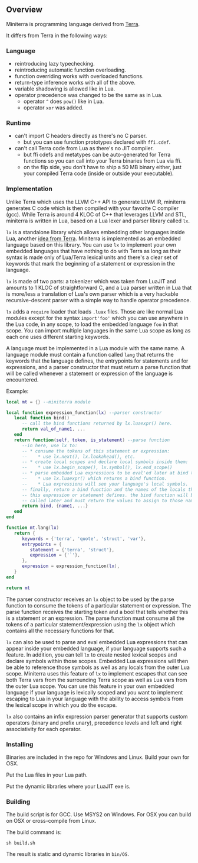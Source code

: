 
## Overview

Miniterra is programming language derived from [Terra](https://terralang.org/).

It differs from Terra in the following ways:

### Language

* reintroducing lazy typechecking.
* reintroducing automatic function overloading.
* function overriding works with overloaded functions.
* return-type inference works with all of the above.
* variable shadowing is allowed like in Lua.
* operator precedence was changed to be the same as in Lua.
   * operator `^` does `pow()` like in Lua.
   * operator `xor` was added.

### Runtime

* can't import C headers directly as there's no C parser.
   * but you can use function prototypes declared with `ffi.cdef`.
* can't call Terra code from Lua as there's no JIT compiler.
   * but ffi cdefs and metatypes can be auto-generated for Terra
     functions so you can call into your Terra binaries from Lua via ffi.
   * on the flip side, you don't have to ship a 50 MB binary either,
     just your compiled Terra code (inside or outside your executable).

### Implementation

Unlike Terra which uses the LLVM C++ API to generate LLVM IR, miniterra
generates C code which is then compiled with your favorite C compiler (gcc).
While Terra is around 4 KLOC of C++ that leverages LLVM and STL, miniterra
is written in Lua, based on a Lua lexer and parser library called `lx`.

`lx` is a standalone library which allows embedding other languages inside
Lua, another [idea from Terra](https://terralang.org/api.html#embedding-new-languages-inside-lua).
Miniterra is implemented as an embedded language based on this library.
You can use `lx` to implement your own embedded languages that have nothing
to do with Terra as long as their syntax is made only of Lua/Terra lexical
units and there's a clear set of keywords that mark the beginning of
a statement or expression in the language.

`lx` is made of two parts: a tokenizer which was taken from LuaJIT and
amounts to 1 KLOC of straightforward C, and a Lua parser written in Lua
that is more/less a translation of Lua's own parser which is a very hackable
recursive-descent parser with a simple way to handle operator precedence.

`lx` adds a `require` loader that loads `.luax` files. Those are like normal
Lua modules except for the syntax `import'foo'` which you can use anywhere
in the Lua code, in any scope, to load the embedded language `foo` in that
scope. You can import multiple languages in the same Lua scope as long as
each one uses different starting keywords.

A language must be implemented in a Lua module with the same name. A language
module must contain a function called `lang` that returns the keywords that
the language defines, the entrypoints for statements and for expressions,
and a parser constructor that must return a parse function that will be called
whenever a statement or expression of the language is encountered.

Example:

```Lua
local mt = {} --miniterra module

local function expression_function(lx) --parser constructor
   local function bind()
      -- call the bind functions returned by lx.luaexpr() here.
      return val_of_name1, ...
   end
   return function(self, token, is_statement) --parse function
      --in here, use lx to:
      -- * consume the tokens of this statement or expression:
      --    * use lx.next(), lx.lookahead(), etc.
      -- * create local scopes and declare local symbols inside them:
      --    * use lx.begin_scope(), lx.symbol(), lx.end_scope()
      -- * parse embedded Lua expressions to be eval'ed later at bind time:
      --    * use lx.luaexpr() which returns a bind function.
      --    * Lua expressions will see your language's local symbols.
      -- finally, return a bind function and the names of the locals that
      -- this expression or statement defines. the bind function will be
      -- called later and must return the values to assign to those names.
      return bind, {name1, ...}
   end
end

function mt.lang(lx)
   return {
      keywords = {'terra', 'quote', 'struct', 'var'},
      entrypoints = {
         statement = {'terra', 'struct'},
         expression = {'`'},
      },
      expression = expression_function(lx),
   }
end

return mt
```

The parser constructor receives an `lx` object to be used by the parse
function to consume the tokens of a particular statement or expression.
The parse function receives the starting token and a bool that tells whether
this is a statement or an expression. The parse function must consume all the
tokens of a particular statement/expression using the `lx` object which
contains all the necessary functions for that.

`lx` can also be used to parse and eval embedded Lua expressions that can
appear inside your embedded language, if your language supports such
a feature. In addition, you can tell `lx` to create nested lexical scopes
and declare symbols within those scopes. Embedded Lua expressions will then
be able to reference those symbols as well as any locals from the outer Lua
scope. Miniterra uses this feature of `lx` to implement escapes that can see
both Terra vars from the surrounding Terra scope as well as Lua vars from the
outer Lua scope. You can use this feature in your own embedded language if
your language is lexically scoped and you want to implement escaping to Lua
in your language with the ability to access symbols from the lexical scope
in which you do the escape.

`lx` also contains an infix expression parser generator that supports
custom operators (binary and prefix unary), precedence levels and left and
right associativity for each operator.

### Installing

Binaries are included in the repo for Windows and Linux.
Build your own for OSX.

Put the Lua files in your Lua path.

Put the dynamic libraries where your LuaJIT exe is.

### Building

The build script is for GCC. Use MSYS2 on Windows.
For OSX you can build on OSX or cross-compile from Linux.

The build command is:

```
sh build.sh
```

The result is static and dynamic libraries in `bin/OS`.
